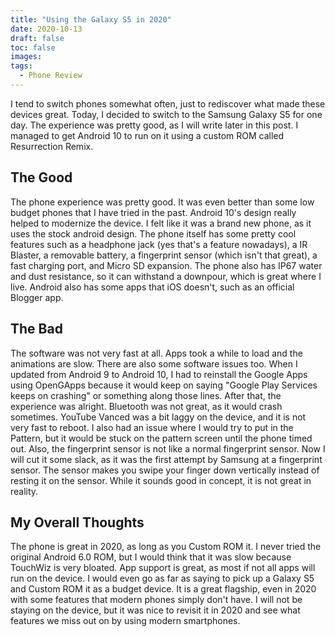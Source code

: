 ```yaml
---
title: "Using the Galaxy S5 in 2020"
date: 2020-10-13
draft: false
toc: false
images:
tags:
  - Phone Review
---
```


I tend to switch phones somewhat often, just to rediscover what made these devices great. Today, I decided to switch to the Samsung Galaxy S5 for one day. The experience was pretty good, as I will write later in this post. I managed to get Android 10 to run on it using a custom ROM called Resurrection Remix. 

## The Good
The phone experience was pretty good. It was even better than some low budget phones that I have tried in the past. Android 10's design really helped to modernize the device. I felt like it was a brand new phone, as it uses the stock android design. The phone itself has some pretty cool features such as a headphone jack (yes that's a feature nowadays), a IR Blaster, a removable battery, a fingerprint sensor (which isn't that great), a fast charging port, and Micro SD expansion. The phone also has IP67 water and dust resistance, so it can withstand a downpour, which is great where I live. Android also has some apps that iOS doesn't, such as an official Blogger app.

## The Bad
The software was not very fast at all. Apps took a while to load and the animations are slow. There are also some software issues too. When I updated from Android 9 to Android 10, I had to reinstall the Google Apps using OpenGApps because it would keep on saying "Google Play Services keeps on crashing" or something along those lines. After that, the experience was alright. Bluetooth was not great, as it would crash sometimes. YouTube Vanced was a bit laggy on the device, and it is not very fast to reboot. I also had an issue where I would try to put in the Pattern, but it would be stuck on the pattern screen until the phone timed out. Also, the fingerprint sensor is not like a normal fingerprint sensor. Now I will cut it some slack, as it was the first attempt by Samsung at a fingerprint sensor. The sensor makes you swipe your finger down vertically instead of resting it on the sensor. While it sounds good in concept, it is not great in reality.

## My Overall Thoughts
The phone is great in 2020, as long as you Custom ROM it. I never tried the original Android 6.0 ROM, but I would think that it was slow because TouchWiz is very bloated. App support is great, as most if not all apps will run on the device. I would even go as far as saying to pick up a Galaxy S5 and Custom ROM it as a budget device. It is a great flagship, even in 2020 with some features that modern phones simply don't have. I will not be staying on the device, but it was nice to revisit it in 2020 and see what features we miss out on by using modern smartphones. 
